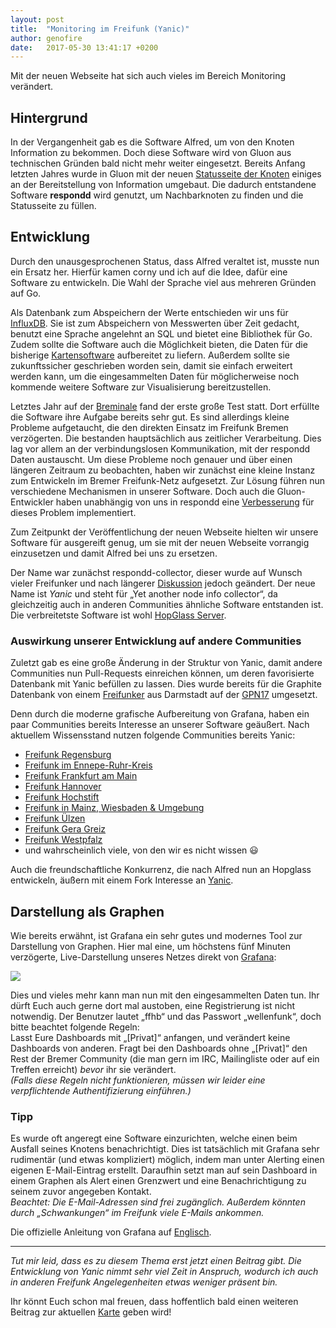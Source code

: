 ```yaml
---
layout: post
title:  "Monitoring im Freifunk (Yanic)"
author: genofire
date:   2017-05-30 13:41:17 +0200
---
```

Mit der neuen Webseite hat sich auch vieles im Bereich Monitoring verändert.


## Hintergrund
In der Vergangenheit gab es die Software Alfred, um von den Knoten Information zu bekommen.
Doch diese Software wird von Gluon aus technischen Gründen bald nicht mehr weiter eingesetzt.
Bereits Anfang letzten Jahres wurde in Gluon mit der neuen [Statusseite der Knoten](http://node.ffhb.de) einiges an der Bereitstellung von Information umgebaut.
Die dadurch entstandene Software **respondd** wird genutzt, um Nachbarknoten zu finden und die Statusseite zu füllen.


## Entwicklung
Durch den unausgesprochenen Status, dass Alfred veraltet ist, musste nun ein Ersatz her.
Hierfür kamen corny und ich auf die Idee, dafür eine Software zu entwickeln.
Die Wahl der Sprache viel aus mehreren Gründen auf Go.

Als Datenbank zum Abspeichern der Werte entschieden wir uns für [InfluxDB](https://docs.influxdata.com/influxdb/latest/).
Sie ist zum Abspeichern von Messwerten über Zeit gedacht, benutzt eine Sprache angelehnt an SQL und bietet eine Bibliothek für Go.
Zudem sollte die Software auch die Möglichkeit bieten, die Daten für die bisherige [Kartensoftware](https://github.com/ffnord/meshviewer) aufbereitet zu liefern.
Außerdem sollte sie zukunftssicher geschrieben worden sein, damit sie einfach erweitert werden kann, um die eingesammelten Daten für möglicherweise noch kommende weitere Software zur Visualisierung bereitzustellen.

Letztes Jahr auf der [Breminale](/blog/2016/08/09/breminale-rückblick.html) fand der erste große Test statt.
Dort erfüllte die Software ihre Aufgabe bereits sehr gut.
Es sind allerdings kleine Probleme aufgetaucht, die den direkten Einsatz im Freifunk Bremen verzögerten.
Die bestanden hauptsächlich aus zeitlicher Verarbeitung.
Dies lag vor allem an der verbindungslosen Kommunikation, mit der respondd Daten austauscht.
Um diese Probleme noch genauer und über einen längeren Zeitraum zu beobachten, haben wir zunächst eine kleine Instanz zum Entwickeln im Bremer Freifunk-Netz aufgesetzt.
Zur Lösung führen nun verschiedene Mechanismen in unserer Software.
Doch auch die Gluon-Entwickler haben unabhängig von uns in respondd eine [Verbesserung](https://github.com/freifunk-gluon/packages/pull/140) für dieses Problem implementiert.

Zum Zeitpunkt der Veröffentlichung der neuen Webseite hielten wir unsere Software für ausgereift genug, um sie mit der neuen Webseite vorrangig einzusetzen und damit Alfred bei uns zu ersetzen.


Der Name war zunächst respondd-collector, dieser wurde auf Wunsch vieler Freifunker und nach längerer [Diskussion](https://github.com/FreifunkBremen/yanic/issues/24) jedoch geändert.
Der neue Name ist *Yanic* und steht für „Yet another node info collector“, da gleichzeitig auch in anderen Communities ähnliche Software entstanden ist.
Die verbreitetste Software ist wohl [HopGlass Server](https://github.com/hopglass/hopglass-server).


### Auswirkung unserer Entwicklung auf andere Communities
Zuletzt gab es eine große Änderung in der Struktur von Yanic,
damit andere Communities nun Pull-Requests einreichen können,
um deren favorisierte Datenbank mit Yanic befüllen zu lassen.
Dies wurde bereits für die Graphite Datenbank von einem [Freifunker](https://github.com/FreifunkBremen/yanic/pull/65) aus Darmstadt auf der [GPN17](https://entropia.de/GPN17) umgesetzt.

Denn durch die moderne grafische Aufbereitung von Grafana,
haben ein paar Communities bereits Interesse an unserer Software geäußert.
Nach aktuellem Wissensstand nutzen folgende Communities bereits Yanic:
- [Freifunk Regensburg](https://regensburg.freifunk.net/meshviewer/)
- [Freifunk im Ennepe-Ruhr-Kreis](https://map.ff-en.de/graph/dashboard/db/freifunk-en-clientstatistik)
- [Freifunk Frankfurt am Main](https://ffm.freifunk.net/2017/05/10/wartungsarbeiten-beendet/)
- [Freifunk Hannover](https://stats.ffh.zone/)
- [Freifunk Hochstift](https://map.hochstift.freifunk.net)
- [Freifunk in Mainz, Wiesbaden & Umgebung](https://blog.freifunk-mainz.de/tag/karte/)
- [Freifunk Ülzen](https://www.freifunk-uelzen.de/2017/05/06/kartenserver/)
- [Freifunk Gera Greiz](https://www.freifunk-gera-greiz.de/grafana/dashboard/db/knoten-statistik)
- [Freifunk Westpfalz](https://stats.freifunk-westpfalz.de/)
- und wahrscheinlich viele, von den wir es nicht wissen 😃

Auch die freundschaftliche Konkurrenz, die nach Alfred nun an Hopglass entwickeln,
äußern mit einem Fork Interesse an [Yanic](https://github.com/hopglass/yanic).

## Darstellung als Graphen
Wie bereits erwähnt, ist Grafana ein sehr gutes und modernes Tool zur Darstellung von Graphen.
Hier mal eine, um höchstens fünf Minuten verzögerte, Live-Darstellung unseres Netzes direkt von [Grafana](https://grafana.bremen.freifunk.net/):

<img src="https://grafana.bremen.freifunk.net/render/dashboard-solo/db/globals?panelId=2&orgId=1&from=now-23h&to=now&width=1000&height=500&theme=light"/>

Dies und vieles mehr kann man nun mit den eingesammelten Daten tun. Ihr dürft Euch auch gerne dort mal austoben, eine Registrierung ist nicht notwendig. Der Benutzer lautet „ffhb“ und das Passwort „wellenfunk“, doch bitte beachtet folgende Regeln:  
Lasst Eure Dashboards mit „[Privat]“ anfangen, und verändert keine Dashboards von anderen. Fragt bei den Dashboards ohne „[Privat]“ den Rest der Bremer Community (die man gern im IRC, Mailingliste oder auf ein Treffen erreicht) *bevor* ihr sie verändert.<br/>
*(Falls diese Regeln nicht funktionieren, müssen wir leider eine verpflichtende Authentifizierung einführen.)*

### Tipp
Es wurde oft angeregt eine Software einzurichten, welche einen beim Ausfall seines Knotens benachrichtigt.
Dies ist tatsächlich mit Grafana sehr rudimentär (und etwas kompliziert) möglich,
indem man unter Alerting einen eigenen E-Mail-Eintrag erstellt.
Daraufhin setzt man auf sein Dashboard in einem Graphen als Alert einen Grenzwert und eine Benachrichtigung zu seinem zuvor angegeben Kontakt.<br/>
*Beachtet: Die E-Mail-Adressen sind frei zugänglich. Außerdem könnten durch „Schwankungen“ im Freifunk viele E-Mails ankommen.*

Die offizielle Anleitung von Grafana auf [Englisch](http://docs.grafana.org/alerting/rules/).

---
*Tut mir leid, dass es zu diesem Thema erst jetzt einen Beitrag gibt.
Die Entwicklung von Yanic nimmt sehr viel Zeit in Anspruch, wodurch ich auch in anderen Freifunk Angelegenheiten etwas weniger präsent bin.*

Ihr könnt Euch schon mal freuen, dass hoffentlich bald einen weiteren Beitrag zur aktuellen [Karte](https://map.bremen.freifunk.net) geben wird!

